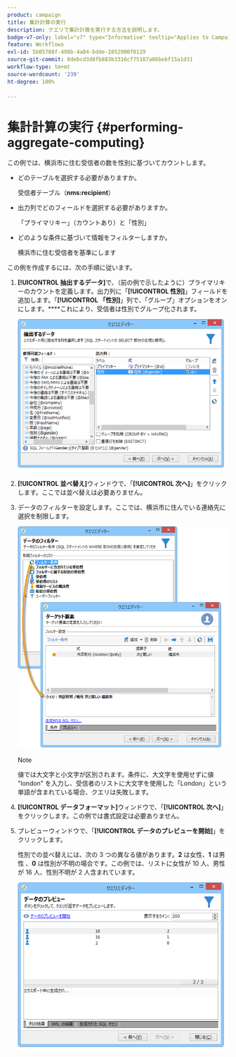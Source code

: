 ```yaml
---
product: campaign
title: 集計計算の実行
description: クエリで集計計算を実行する方法を説明します。
badge-v7-only: label="v7" type="Informative" tooltip="Applies to Campaign Classic v7 only"
feature: Workflows
exl-id: 5b05788f-498b-4a84-bdde-2852900f0129
source-git-commit: 8debcd3d8fb883b3316cf75187a86bebf15a1d31
workflow-type: tm+mt
source-wordcount: '239'
ht-degree: 100%

---
```


# 集計計算の実行 {#performing-aggregate-computing}



この例では、横浜市に住む受信者の数を性別に基づいてカウントします。

* どのテーブルを選択する必要がありますか。

  受信者テーブル（**nms:recipient**）

* 出力列でどのフィールドを選択する必要がありますか。

  「プライマリキー」（カウントあり）と「性別」

* どのような条件に基づいて情報をフィルターしますか。

  横浜市に住む受信者を基準にします

この例を作成するには、次の手順に従います。

1. **[!UICONTROL 抽出するデータ]**&#x200B;で、（前の例で示したように）プライマリキーのカウントを定義します。出力列に「**[!UICONTROL 性別]**」フィールドを追加します。「**[!UICONTROL 「性別]**」列で、「グループ」オプションをオンにします。****&#x200B;これにより、受信者は性別でグループ化されます。

   ![](assets/query_editor_nveau_27.png)

1. **[!UICONTROL 並べ替え]**&#x200B;ウィンドウで、「**[!UICONTROL 次へ]**」をクリックします。ここでは並べ替えは必要ありません。
1. データのフィルターを設定します。ここでは、横浜市に住んでいる連絡先に選択を制限します。

   ![](assets/query_editor_22.png)

   >[!NOTE]
   >
   >値では大文字と小文字が区別されます。条件に、大文字を使用せずに値 &quot;london&quot; を入力し、受信者のリストに大文字を使用した「London」という単語が含まれている場合、クエリは失敗します。

1. **[!UICONTROL データフォーマット]**&#x200B;ウィンドウで、「**[!UICONTROL 次へ]**」をクリックします。この例では書式設定は必要ありません。
1. プレビューウィンドウで、「**[!UICONTROL データのプレビューを開始]**」をクリックします。

   性別での並べ替えには、次の 3 つの異なる値があります。**2** は女性、**1** は男性 、**0** は性別が不明の場合です。この例では、リストに女性が 10 人、男性が 16 人、性別不明が 2 人含まれています。

   ![](assets/query_editor_agregat_04.png)
